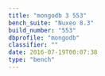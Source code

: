 ```yaml
---
title: "mongodb 3 553"
bench_suite: "Nuxeo 8.3"
build_number: "553"
dbprofile: "mongodb"
classifier: ""
date: 2016-07-19T00:07:38
type: "bench"
---
```

